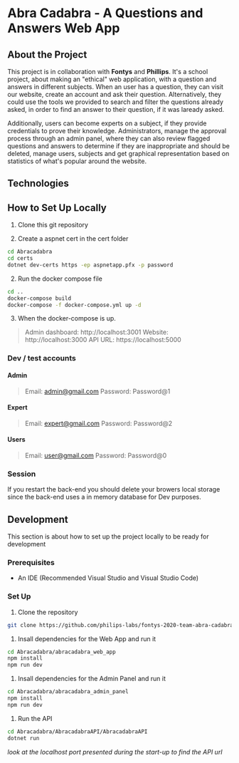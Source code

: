 # Abra Cadabra - A Questions and Answers Web App

## About the Project
This project is in collaboration with **Fontys** and **Phillips**. It's a school project, about making an "ethical" web application, with a question and answers in different subjects. When an user has a question, they can visit our website, create an account and ask their question. Alternatively, they could use the tools we provided to search and filter the questions already asked, in order to find an answer to their question, if it was laready asked. 

Additionally, users can become experts on a subject, if they provide credentials to prove their knowledge. Administrators, manage the approval process through an admin panel, where they can also review flagged questions and answers to determine if they are inappropriate and should be deleted, manage users, subjects and get graphical representation based on statistics of what's popular around the website.

## Technologies


## How to Set Up Locally

1. Clone this git repository

2. Create a aspnet cert in the cert folder

```bash
cd Abracadabra
cd certs
dotnet dev-certs https -ep aspnetapp.pfx -p password
```
2. Run the docker compose file
```bash
cd ..
docker-compose build
docker-compose -f docker-compose.yml up -d
```

3. When the docker-compose is up.

>Admin dashboard: http://localhost:3001
>Website: http://localhost:3000
>API URL: https://localhost:5000

### Dev / test accounts
#### Admin
>Email: admin@gmail.com
>Password: Password@1
#### Expert
>Email: expert@gmail.com
>Password: Password@2
#### Users
>Email: user@gmail.com
>Password: Password@0

### Session
If you restart the back-end you should delete your browers local storage since the back-end uses a in memory database for Dev purposes.

## Development
This section is about how to set up the project locally to be ready for development

### Prerequisites
 * An IDE (Recommended Visual Studio and Visual Studio Code)

### Set Up
1. Clone the repository
```bash
git clone https://github.com/philips-labs/fontys-2020-team-abra-cadabra
```
1. Insall dependencies for the Web App and run it
```bash
cd Abracadabra/abracadabra_web_app
npm install
npm run dev
```
1. Insall dependencies for the Admin Panel and run it
```bash
cd Abracadabra/abracadabra_admin_panel
npm install
npm run dev
```
1. Run the API
```bash
cd Abracadabra/AbracadabraAPI/AbracadabraAPI
dotnet run
```
*look at the localhost port presented during the start-up to find the API url*